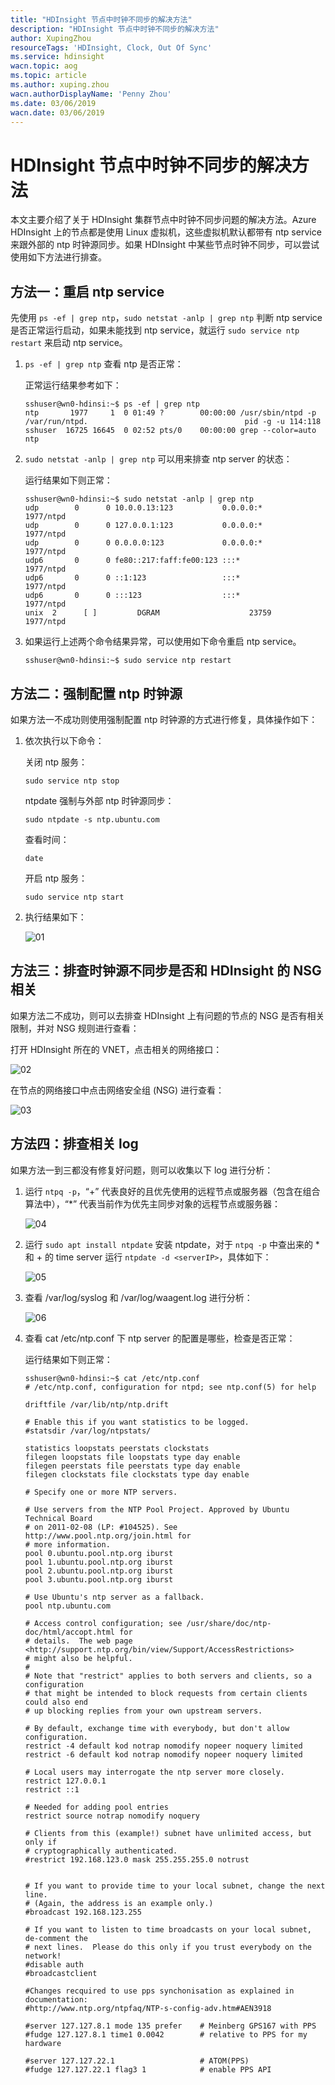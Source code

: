 ```yaml
---
title: "HDInsight 节点中时钟不同步的解决方法"
description: "HDInsight 节点中时钟不同步的解决方法"
author: XupingZhou
resourceTags: 'HDInsight, Clock, Out Of Sync'
ms.service: hdinsight
wacn.topic: aog
ms.topic: article
ms.author: xuping.zhou
wacn.authorDisplayName: 'Penny Zhou'
ms.date: 03/06/2019
wacn.date: 03/06/2019
---
```


# HDInsight 节点中时钟不同步的解决方法

本文主要介绍了关于 HDInsight 集群节点中时钟不同步问题的解决方法。Azure HDInsight 上的节点都是使用 Linux 虚拟机，这些虚拟机默认都带有 ntp service 来跟外部的 ntp 时钟源同步。如果 HDInsight 中某些节点时钟不同步，可以尝试使用如下方法进行排查。

## 方法一：重启 ntp service

先使用 `ps -ef | grep ntp`，`sudo netstat -anlp | grep ntp` 判断 ntp service 是否正常运行启动，如果未能找到 ntp service，就运行 `sudo service ntp restart` 来启动 ntp service。

1. `ps -ef | grep ntp` 查看 ntp 是否正常：

    正常运行结果参考如下：

    ```shell
    sshuser@wn0-hdinsi:~$ ps -ef | grep ntp
    ntp       1977     1  0 01:49 ?        00:00:00 /usr/sbin/ntpd -p /var/run/ntpd.                                   pid -g -u 114:118
    sshuser  16725 16645  0 02:52 pts/0    00:00:00 grep --color=auto ntp
    ```

2. `sudo netstat -anlp | grep ntp` 可以用来排查 ntp server 的状态：

    运行结果如下则正常：

    ```shell
    sshuser@wn0-hdinsi:~$ sudo netstat -anlp | grep ntp
    udp        0      0 10.0.0.13:123           0.0.0.0:*                           1977/ntpd
    udp        0      0 127.0.0.1:123           0.0.0.0:*                           1977/ntpd
    udp        0      0 0.0.0.0:123             0.0.0.0:*                           1977/ntpd
    udp6       0      0 fe80::217:faff:fe00:123 :::*                                1977/ntpd
    udp6       0      0 ::1:123                 :::*                                1977/ntpd
    udp6       0      0 :::123                  :::*                                1977/ntpd
    unix  2      [ ]         DGRAM                    23759    1977/ntpd
    ```

3. 如果运行上述两个命令结果异常，可以使用如下命令重启 ntp service。

    ```shell
    sshuser@wn0-hdinsi:~$ sudo service ntp restart
    ```

## 方法二：强制配置 ntp 时钟源

如果方法一不成功则使用强制配置 ntp 时钟源的方式进行修复，具体操作如下：

1. 依次执行以下命令：

    关闭 ntp 服务：

    ```shell
    sudo service ntp stop
    ```

    ntpdate 强制与外部 ntp 时钟源同步：

    ```shell
    sudo ntpdate -s ntp.ubuntu.com
    ```

    查看时间：

    ```shell
    date
    ```

    开启 ntp 服务：

    ```shell
    sudo service ntp start
    ```

2. 执行结果如下：

    ![01](media/aog-hdinsight-howto-solve-the-clock-in-the-node-is-out-of-sync/01.jpg "01")

## 方法三：排查时钟源不同步是否和 HDInsight 的 NSG 相关

如果方法二不成功，则可以去排查 HDInsight 上有问题的节点的 NSG 是否有相关限制，并对 NSG 规则进行查看：

打开 HDInsight 所在的 VNET，点击相关的网络接口：

![02](media/aog-hdinsight-howto-solve-the-clock-in-the-node-is-out-of-sync/02.jpg "02")

在节点的网络接口中点击网络安全组 (NSG) 进行查看：

![03](media/aog-hdinsight-howto-solve-the-clock-in-the-node-is-out-of-sync/03.jpg "03")

## 方法四：排查相关 log

如果方法一到三都没有修复好问题，则可以收集以下 log 进行分析：

1. 运行 `ntpq -p`，“+” 代表良好的且优先使用的远程节点或服务器（包含在组合算法中），“*” 代表当前作为优先主同步对象的远程节点或服务器：

    ![04](media/aog-hdinsight-howto-solve-the-clock-in-the-node-is-out-of-sync/04.jpg "04")

2. 运行 `sudo apt install ntpdate` 安装 ntpdate，对于 `ntpq -p` 中查出来的 * 和 + 的 time server 运行 `ntpdate -d <serverIP>`，具体如下：

    ![05](media/aog-hdinsight-howto-solve-the-clock-in-the-node-is-out-of-sync/05.jpg "05")

3. 查看 /var/log/syslog 和 /var/log/waagent.log 进行分析：

    ![06](media/aog-hdinsight-howto-solve-the-clock-in-the-node-is-out-of-sync/06.jpg "06")

4. 查看 cat /etc/ntp.conf 下 ntp server 的配置是哪些，检查是否正常：

    运行结果如下则正常：

    ```shell
    sshuser@wn0-hdinsi:~$ cat /etc/ntp.conf
    # /etc/ntp.conf, configuration for ntpd; see ntp.conf(5) for help

    driftfile /var/lib/ntp/ntp.drift

    # Enable this if you want statistics to be logged.
    #statsdir /var/log/ntpstats/

    statistics loopstats peerstats clockstats
    filegen loopstats file loopstats type day enable
    filegen peerstats file peerstats type day enable
    filegen clockstats file clockstats type day enable

    # Specify one or more NTP servers.

    # Use servers from the NTP Pool Project. Approved by Ubuntu Technical Board
    # on 2011-02-08 (LP: #104525). See http://www.pool.ntp.org/join.html for
    # more information.
    pool 0.ubuntu.pool.ntp.org iburst
    pool 1.ubuntu.pool.ntp.org iburst
    pool 2.ubuntu.pool.ntp.org iburst
    pool 3.ubuntu.pool.ntp.org iburst

    # Use Ubuntu's ntp server as a fallback.
    pool ntp.ubuntu.com

    # Access control configuration; see /usr/share/doc/ntp-doc/html/accopt.html for
    # details.  The web page <http://support.ntp.org/bin/view/Support/AccessRestrictions>
    # might also be helpful.
    #
    # Note that "restrict" applies to both servers and clients, so a configuration
    # that might be intended to block requests from certain clients could also end
    # up blocking replies from your own upstream servers.

    # By default, exchange time with everybody, but don't allow configuration.
    restrict -4 default kod notrap nomodify nopeer noquery limited
    restrict -6 default kod notrap nomodify nopeer noquery limited

    # Local users may interrogate the ntp server more closely.
    restrict 127.0.0.1
    restrict ::1

    # Needed for adding pool entries
    restrict source notrap nomodify noquery

    # Clients from this (example!) subnet have unlimited access, but only if
    # cryptographically authenticated.
    #restrict 192.168.123.0 mask 255.255.255.0 notrust


    # If you want to provide time to your local subnet, change the next line.
    # (Again, the address is an example only.)
    #broadcast 192.168.123.255

    # If you want to listen to time broadcasts on your local subnet, de-comment the
    # next lines.  Please do this only if you trust everybody on the network!
    #disable auth
    #broadcastclient

    #Changes recquired to use pps synchonisation as explained in documentation:
    #http://www.ntp.org/ntpfaq/NTP-s-config-adv.htm#AEN3918

    #server 127.127.8.1 mode 135 prefer    # Meinberg GPS167 with PPS
    #fudge 127.127.8.1 time1 0.0042        # relative to PPS for my hardware

    #server 127.127.22.1                   # ATOM(PPS)
    #fudge 127.127.22.1 flag3 1            # enable PPS API
    ```